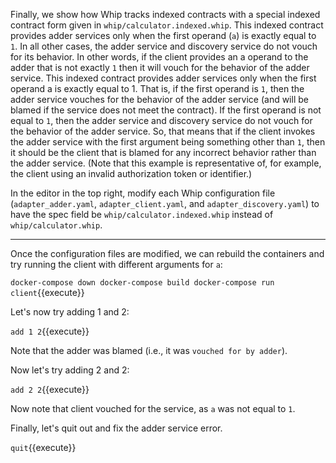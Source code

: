 Finally, we show how Whip tracks indexed contracts with a special indexed contract form given in `whip/calculator.indexed.whip`. This indexed contract provides adder services only when the first operand (`a`) is exactly equal to `1`. In all other cases, the adder service and discovery service do not vouch for its behavior. In other words, if the client provides an a operand to the adder that is not exactly `1` then it will vouch for the behavior of the adder service. This indexed contract provides adder services only when the first operand a is exactly equal to 1. That is, if the first operand is `1`, then the adder service vouches for the behavior of the adder service (and will be blamed if the service does not meet the contract). If the first operand is not equal to `1`, then the adder service and discovery service do not vouch for the behavior of the adder service. So, that means that if the client invokes the adder service with the first argument being something other than `1`, then it should be the client that is blamed for any incorrect behavior rather than the adder service. (Note that this example is representative of, for example, the client using an invalid authorization token or identifier.)


In the editor in the top right, modify each Whip configuration file (`adapter_adder.yaml`, `adapter_client.yaml`, and `adapter_discovery.yaml`) to have the spec field be `whip/calculator.indexed.whip` instead of `whip/calculator.whip`.

---

Once the configuration files are modified, we can rebuild the containers and try running the client with different arguments for `a`:

``docker-compose down
docker-compose build
docker-compose run client``{{execute}}

Let's now try adding 1 and 2:

``add 1 2``{{execute}}

Note that the adder was blamed (i.e., it was `vouched for by adder`).

Now let's try adding 2 and 2:

``add 2 2``{{execute}}

Now note that client vouched for the service, as `a` was not equal to `1`.

Finally, let's quit out and fix the adder service error.

``quit``{{execute}}


